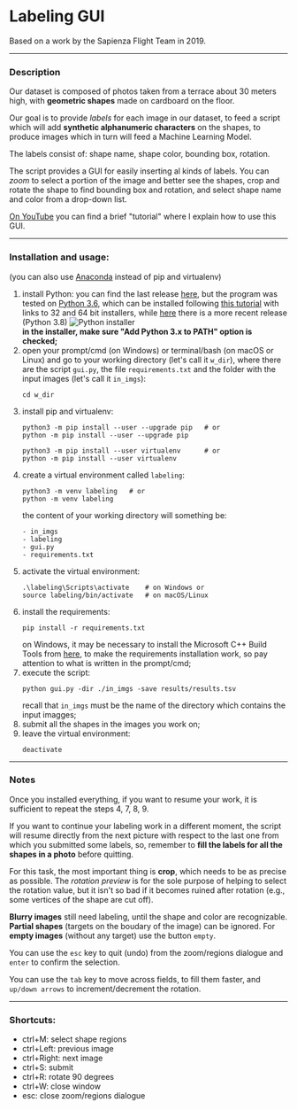 # Labeling GUI

Based on a work by the Sapienza Flight Team in 2019.

---
### Description

Our dataset is composed of photos taken from a terrace about 30
meters high, with **geometric shapes** made on cardboard on the floor.

Our goal is to provide *labels* for each image in our dataset,
to feed a script which will add **synthetic alphanumeric characters**
on the shapes, to produce images which in turn will feed a Machine
Learning Model.

The labels consist of: shape name, shape color, bounding box, rotation.

The script provides a GUI for easily inserting al kinds of labels.
You can *zoom* to select a portion of the image and better see the
shapes, crop and rotate the shape to find bounding box and rotation,
and select shape name and color from a drop-down list.

[On YouTube](https://youtu.be/D5o2BuDhtRc) you can find a brief "tutorial"
where I explain how to use this GUI.

---
### Installation and usage:
(you can also use [Anaconda](https://www.anaconda.com/products/individual#Downloads)
instead of pip and virtualenv)

1. install Python: you can find the last release [here](https://www.python.org/downloads/),
   but the program was tested on [Python 3.6](https://www.python.org/downloads/release/python-3612/),
   which can be installed following [this tutorial](https://www.pytorials.com/python-download-install-windows/)
   with links to 32 and 64 bit installers, while [here](https://www.python.org/downloads/release/python-387/)
   there is a more recent release (Python 3.8)
   ![Python installer](https://www.pytorials.com/wp-content/uploads/2017/12/python3.6_installation_2.png)\
   **in the installer, make sure "Add Python 3.x to PATH" option is checked;**
2. open your prompt/cmd (on Windows) or terminal/bash (on macOS or Linux) and go to
   your working directory (let's call it `w_dir`), where there are the script `gui.py`,
   the file `requirements.txt` and the folder with the input images (let's call it `in_imgs`):
   ```
   cd w_dir
   ```
2. install pip and virtualenv:
   ```
   python3 -m pip install --user --upgrade pip   # or
   python -m pip install --user --upgrade pip
   
   python3 -m pip install --user virtualenv      # or
   python -m pip install --user virtualenv
   ```
3. create a virtual environment called `labeling`:
   ```
   python3 -m venv labeling   # or
   python -m venv labeling
   ```
   the content of your working directory will something be:
   ```
   - in_imgs
   - labeling
   - gui.py
   - requirements.txt
   ```
4. activate the virtual environment:
   ```
   .\labeling\Scripts\activate    # on Windows or
   source labeling/bin/activate   # on macOS/Linux
   ```
5. install the requirements:
   ```
   pip install -r requirements.txt
   ```
   on Windows, it may be necessary to install the Microsoft C++ Build Tools from
   [here](https://visualstudio.microsoft.com/it/visual-cpp-build-tools/), to make
   the requirements installation work, so pay attention to what is written in the
   prompt/cmd;
7. execute the script:
   ```
   python gui.py -dir ./in_imgs -save results/results.tsv
   ```
   recall that `in_imgs` must be the name of the directory which
   contains the input imagges;
8. submit all the shapes in the images you work on;
9. leave the virtual environment:
   ```
   deactivate
   ```

---
### Notes

Once you installed everything, if you want to resume your work, it is
sufficient to repeat the steps 4, 7, 8, 9.

If you want to continue your labeling work in a different moment, the
script will resume directly from the next picture with respect to the
last one from which you submitted some labels, so, remember to **fill
the labels for all the shapes in a photo** before quitting.

For this task, the most important thing is **crop**, which needs to be as
precise as possible. The *rotation preview* is for the sole purpose of
helping to select the rotation value, but it isn't so bad if it
becomes ruined after rotation (e.g., some vertices of the shape are cut off).

**Blurry images** still need labeling, until the shape and color are
recognizable. **Partial shapes** (targets on the boudary of the image) can
be ignored. For **empty images** (without any target) use the button `empty`.

You can use the `esc` key to quit (undo) from the zoom/regions dialogue
and `enter` to confirm the selection.

You can use the `tab` key to move across fields, to fill them faster,
and `up/down arrows` to increment/decrement the rotation.

---
### Shortcuts:
- ctrl+M: select shape regions
- ctrl+Left: previous image
- ctrl+Right: next image
- ctrl+S: submit
- ctrl+R: rotate 90 degrees
- ctrl+W: close window
- esc: close zoom/regions dialogue
